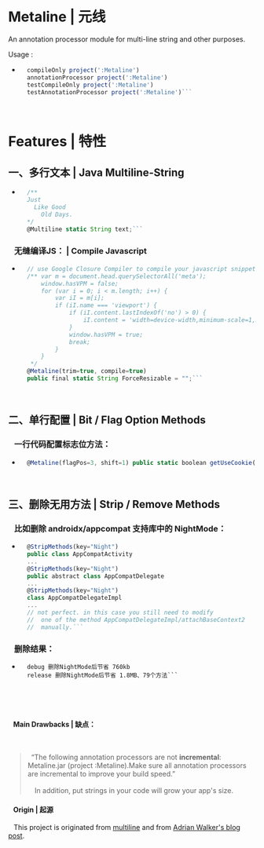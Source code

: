 Metaline | 元线
=========

An annotation processor module for multi-line string and other purposes.

Usage : 

- ```js
    compileOnly project(':Metaline')
    annotationProcessor project(':Metaline')
    testCompileOnly project(':Metaline')
    testAnnotationProcessor project(':Metaline')```
&ensp;


# Features | 特性

## 一、多行文本 | Java Multiline-String

- ```js
	/**
	Just
	  Like Good 
		Old Days.
 	*/
	@Multiline static String text;```
### &ensp; 无缝编译JS： | Compile Javascript
- ```js
	// use Google Closure Compiler to compile your javascript snippets
	/** var m = document.head.querySelectorAll('meta');
		window.hasVPM = false;
		for (var i = 0; i < m.length; i++) {
			var iI = m[i];
			if (iI.name === 'viewport') {
				if (iI.content.lastIndexOf('no') > 0) {
					iI.content = 'width=device-width,minimum-scale=1,maximum-scale=5.0,user-scalable=yes';
				}
				window.hasVPM = true;
				break;
			}
		}
	 */
	@Metaline(trim=true, compile=true)
	public final static String ForceResizable = "";```
&ensp;
<br>

## 二、单行配置 | Bit / Flag Option Methods
### &ensp; 一行代码配置标志位方法：
- ```js
	@Metaline(flagPos=3, shift=1) public static boolean getUseCookie(long flag){ flag=flag; throw new RuntimeException(); } ```
&ensp;
<br>

## 三、删除无用方法 | Strip / Remove Methods
### &ensp; 比如删除 androidx/appcompat 支持库中的 NightMode：
- ```javascript
	@StripMethods(key="Night")
	public class AppCompatActivity
	...
	@StripMethods(key="Night")
	public abstract class AppCompatDelegate
	...
	@StripMethods(key="Night")
	class AppCompatDelegateImpl 
	...
	// not perfect. in this case you still need to modify 
	//  one of the method AppCompatDelegateImpl/attachBaseContext2
	//  manually.```
### &ensp; 删除结果：
- ```
	debug 删除NightMode后节省 760kb
	release 删除NightMode后节省 1.8MB、79个方法```
&ensp;

<br>


#### &ensp; Main Drawbacks | 缺点：  
<br>

> &ensp;“The following annotation processors are not **incremental**: Metaline.jar (project :Metaline).Make sure all annotation processors are incremental to improve your build speed.”   
> &ensp;  
&ensp;&ensp;In addition, put strings in your code will grow your app's size.  

 

#### &ensp; Origin | 起源

&ensp; This project is originated from [multiline](https://github.com/benelog/multiline) and from [Adrian Walker's blog post](http://www.adrianwalker.org/2011/12/java-multiline-string.html).

